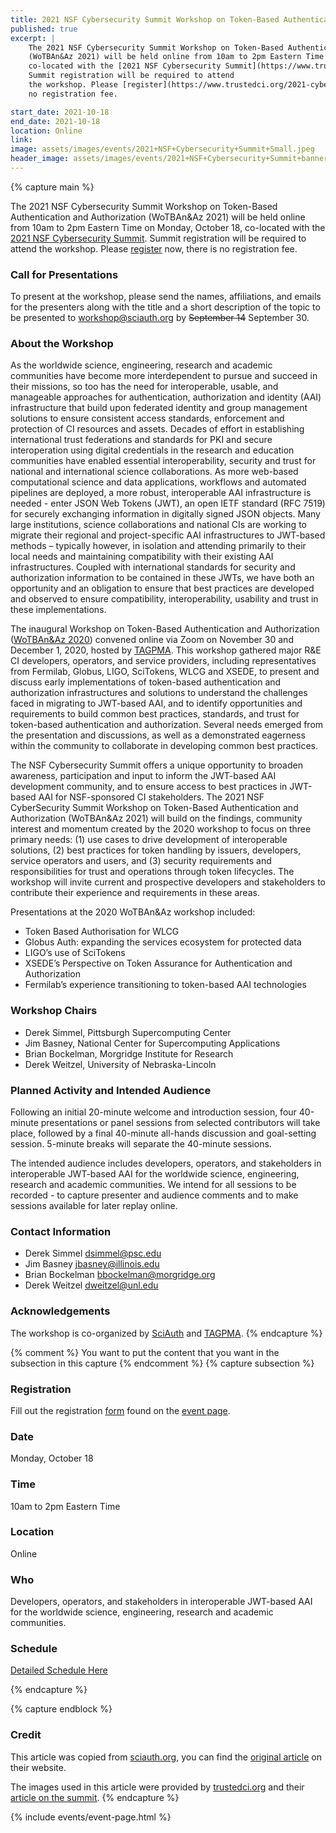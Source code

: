 ```yaml
---
title: 2021 NSF Cybersecurity Summit Workshop on Token-Based Authentication and Authorization
published: true
excerpt: |
    The 2021 NSF Cybersecurity Summit Workshop on Token-Based Authentication and Authorization 
    (WoTBAn&Az 2021) will be held online from 10am to 2pm Eastern Time on Monday, October 18, 
    co-located with the [2021 NSF Cybersecurity Summit](https://www.trustedci.org/2021-cybersecurity-summit). 
    Summit registration will be required to attend 
    the workshop. Please [register](https://www.trustedci.org/2021-cybersecurity-summit) now, there is
    no registration fee.

start_date: 2021-10-18
end_date: 2021-10-18
location: Online
link: 
image: assets/images/events/2021+NSF+Cybersecurity+Summit+Small.jpeg
header_image: assets/images/events/2021+NSF+Cybersecurity+Summit+banner.jpeg
---
```


{% capture main %}

The 2021 NSF Cybersecurity Summit Workshop on Token-Based Authentication and Authorization
(WoTBAn&Az 2021) will be held online from 10am to 2pm Eastern Time on Monday, October 18,
co-located with the [2021 NSF Cybersecurity Summit](https://www.trustedci.org/2021-cybersecurity-summit).
Summit registration will be required to attend
the workshop. Please [register](https://www.trustedci.org/2021-cybersecurity-summit) now, there is
no registration fee.

### Call for Presentations
To present at the workshop, please send the names, affiliations, and emails for the presenters along
with the title and a short description of the topic to be presented to [workshop@sciauth.org](workshop@sciauth.org) by
~~September 14~~ September 30.

### About the Workshop
As the worldwide science, engineering, research and academic communities have become more
interdependent to pursue and succeed in their missions, so too has the need for interoperable,
usable, and manageable approaches for authentication, authorization and identity (AAI)
infrastructure that build upon federated identity and group management solutions to ensure
consistent access standards, enforcement and protection of CI resources and assets. Decades
of effort in establishing international trust federations and standards for PKI and secure
interoperation using digital credentials in the research and education communities have
enabled essential interoperability, security and trust for national and international science
collaborations. As more web-based computational science and data applications, workflows and
automated pipelines are deployed, a more robust, interoperable AAI infrastructure is needed - enter
JSON Web Tokens (JWT), an open IETF standard (RFC 7519) for securely exchanging
information in digitally signed JSON objects. Many large institutions, science collaborations
and national CIs are working to migrate their regional and project-specific AAI
infrastructures to JWT-based methods – typically however, in isolation and attending
primarily to their local needs and maintaining compatibility with their existing AAI
infrastructures. Coupled with international standards for security and authorization
information to be contained in these JWTs, we have both an opportunity and an obligation
to ensure that best practices are developed and observed to ensure compatibility,
interoperability, usability and trust in these implementations.

The inaugural Workshop on Token-Based Authentication and Authorization
([WoTBAn&Az 2020](https://indico.rnp.br/event/33/))
convened online via Zoom on November 30 and December 1, 2020, hosted by
[TAGPMA](http://www.tagpma.org/).
This workshop gathered major R&E CI developers, operators, and service providers,
including representatives from Fermilab, Globus, LIGO, SciTokens, WLCG and XSEDE,
to present and discuss early implementations of token-based authentication and
authorization infrastructures and solutions to understand the challenges faced
in migrating to JWT-based AAI, and to identify opportunities and requirements to
build common best practices, standards, and trust for token-based authentication
and authorization. Several needs emerged from the presentation and discussions,
as well as a demonstrated eagerness within the community to collaborate in
developing common best practices.

The NSF Cybersecurity Summit offers a unique opportunity to broaden awareness,
participation and input to inform the JWT-based AAI development community,
and to ensure access to best practices in JWT-based AAI for NSF-sponsored CI
stakeholders. The 2021 NSF CyberSecurity Summit Workshop on Token-Based
Authentication and Authorization (WoTBAn&Az 2021) will build on the findings,
community interest and momentum created by the 2020 workshop to focus on three
primary needs: (1) use cases to drive development of interoperable solutions,
(2) best practices for token handling by issuers, developers, service operators
and users, and (3) security requirements and responsibilities for trust and
operations through token lifecycles. The workshop will invite current and
prospective developers and stakeholders to contribute their experience and
requirements in these areas.

Presentations at the 2020 WoTBAn&Az workshop included:

- Token Based Authorisation for WLCG
- Globus Auth: expanding the services ecosystem for protected data
- LIGO’s use of SciTokens
- XSEDE’s Perspective on Token Assurance for Authentication and Authorization
- Fermilab’s experience transitioning to token-based AAI technologies

### Workshop Chairs
- Derek Simmel, Pittsburgh Supercomputing Center
- Jim Basney, National Center for Supercomputing Applications
- Brian Bockelman, Morgridge Institute for Research
- Derek Weitzel, University of Nebraska-Lincoln

### Planned Activity and Intended Audience
Following an initial 20-minute welcome and introduction session, four 40-minute presentations or panel sessions from selected contributors will take place, followed by a final 40-minute all-hands discussion and goal-setting session. 5-minute breaks will separate the 40-minute sessions.

The intended audience includes developers, operators, and stakeholders in interoperable JWT-based AAI for the worldwide science, engineering, research and academic communities. We intend for all sessions to be recorded - to capture presenter and audience comments and to make sessions available for later replay online.

### Contact Information
- Derek Simmel [dsimmel@psc.edu](dsimmel@psc.edu)
- Jim Basney [jbasney@illinois.edu](jbasney@illinois.edu)
- Brian Bockelman [bbockelman@morgridge.org](bbockelman@morgridge.org)
- Derek Weitzel [dweitzel@unl.edu](dweitzel@unl.edu)

### Acknowledgements
The workshop is co-organized by [SciAuth](https://sciauth.org/) and [TAGPMA](http://www.tagpma.org/).
{% endcapture %}

{% comment %}
You want to put the content that you want in the subsection in this capture
{% endcomment %}
{% capture subsection %}
### Registration
Fill out the registration [form](https://forms.uits.iu.edu/machform/view.php?id=134371) found on the
[event page](https://www.trustedci.org/2021-cybersecurity-summit).

### Date
Monday, October 18

### Time
10am to 2pm Eastern Time

### Location
Online

### Who
Developers, operators, and stakeholders in interoperable
JWT-based AAI for the worldwide science, engineering, research and academic communities.

### Schedule
[Detailed Schedule Here](#planned-activity-and-intended-audience)

{% endcapture %}

{% capture endblock %}
### Credit

This article was copied from [sciauth.org](https://sciauth.org), 
you can find the [original article](https://sciauth.org/workshop/) on their website. 

The images used in this article were provided by [trustedci.org](https://www.trustedci.org) 
and their [article on the summit](https://www.trustedci.org/2021-cybersecurity-summit).
{% endcapture %}

{% include events/event-page.html %}